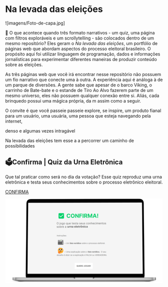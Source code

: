 # Na levada das eleições 

![imagens/Foto-de-capa.jpg]

🤔 O que acontece quando três formato narrativos - um quiz, uma página com filtros exploráveis e um scrollytelling - são colocados dentro de um mesmo repositório? Eles geram o *Na levada das eleições*, um portfólio de páginas web que abordam aspectos do processo eleitoral brasileiro. O propósito aqui foi utilizar linguagem de programação, dados e informações jornalísticas para experimentar diferentes maneiras de produzir conteúdo sobre as eleições. 

As três páginas web que você irá encontrar nesse repositório não possuem um fio narrativo que conecte uma à outra. A experiência aqui é análoga à de um parque de diversões. A gente sabe que apesar de o barco Viking, o carrinho de Bate-bate e o estande de Tiro Ao Alvo fazerem parte de um mesmo universo, eles não possuem qualquer conexão entre si. Aliás, cada brinquedo possui uma mágica própria, da m assim como a seguir. 

O convite é que você passeie passeie explore, se inspire, 
um produto fianal para um usuário, uma usuária, uma pessoa que esteja navegando pela internet,



denso e algumas vezes intragável 

Na levada das eleições tem esse a a percorrer um caminho de possibilidades 

## 🗳️Confirma | Quiz da Urna Eletrônica

Que tal praticar como será no dia da votação? Esse quiz reproduz uma urna eletrônica e testa seus conhecimentos sobre o processo eletrônico eleitoral.

[CONFIRMA](https://talitaburbulhan.github.io/na-levada-das-eleicoes/Confirma_Quiz-da-urna-eletronica)


[![Employee data](imagens/Confirma_quiz-da-urna-eletronica.png "titulo")](https://talitaburbulhan.github.io/na-levada-das-eleicoes/Confirma_Quiz-da-urna-eletronica)
